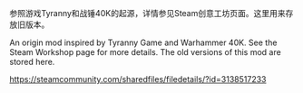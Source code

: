 参照游戏Tyranny和战锤40K的起源，详情参见Steam创意工坊页面。这里用来存放旧版本。

An origin mod inspired by Tyranny Game and Warhammer 40K. See the Steam Workshop page for more details. The old versions of this mod are stored here.

https://steamcommunity.com/sharedfiles/filedetails/?id=3138517233
